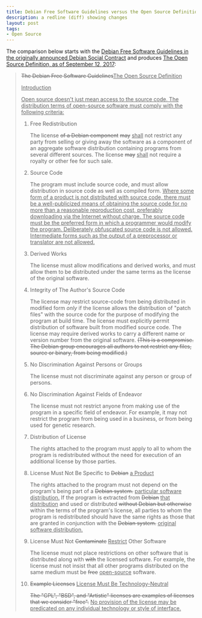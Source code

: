 ```yaml
---
title: Debian Free Software Guidelines versus the Open Source Definition
description: a redline (diff) showing changes
layout: post
tags:
- Open Source
---
```


The comparison below starts with the [Debian Free Software Guidelines in the originally announced Debian Social Contract](https://lists.debian.org/debian-announce/1997/msg00017.html) and produces [The Open Source Definition, as of September 12, 2017](https://opensource.org/osd):

<!--jump-->

> <del>The Debian Free Software Guidelines</del><ins>The Open Source Definition</ins>
>
> <ins>Introduction</ins>
>
> <ins>Open source doesn't just mean access to the source code. The distribution terms of open-source software must comply with the following criteria:</ins>
>
> 1.  Free Redistribution
>
>     The license <del>of a Debian component</del> <del>may</del> <ins>shall</ins> not restrict any party from selling or giving away the software as a component of an aggregate software distribution containing programs from several different sources. The license <del>may</del> <ins>shall</ins> not require a royalty or other fee for such sale.
>
> 2.  Source Code
>
>     The program must include source code, and must allow distribution in source code as well as compiled form. <ins>Where some form of a product is not distributed with source code, there must be a well-publicized means of obtaining the source code for no more than a reasonable reproduction cost, preferably downloading via the Internet without charge. The source code must be the preferred form in which a programmer would modify the program. Deliberately obfuscated source code is not allowed. Intermediate forms such as the output of a preprocessor or translator are not allowed.</ins>
>
> 3.  Derived Works
>
>     The license must allow modifications and derived works, and must allow them to be distributed under the same terms as the license of the original software.
>
> 4.  Integrity of The Author's Source Code
>
>     The license may restrict source-code from being distributed in modified form <em>only</em> if the license allows the distribution of "patch files" with the source code for the purpose of modifying the program at build time. The license must explicitly permit distribution of software built from modified source code. The license may require derived works to carry a different name or version number from the original software. <del>(This is a compromise. The Debian group encourages all authors to not restrict any files, source or binary, from being modified.)</del>
>
> 5.  No Discrimination Against Persons or Groups
>
>     The license must not discriminate against any person or group of persons.
>
> 6.  No Discrimination Against Fields of Endeavor
>
>     The license must not restrict anyone from making use of the program in a specific field of endeavor. For example, it may not restrict the program from being used in a business, or from being used for genetic research.
>
> 7.  Distribution of License
>
>     The rights attached to the program must apply to all to whom the program is redistributed without the need for execution of an additional license by those parties.
>
> 8.  License Must Not Be Specific to <del>Debian</del> <ins>a Product</ins>
>
>     The rights attached to the program must not depend on the program's being part of a <del>Debian system.</del> <ins>particular software distribution.</ins> If the program is extracted from <del>Debian</del> <ins>that distribution</ins> and used or distributed <del>without Debian but otherwise</del> within the terms of the program's license, all parties to whom the program is redistributed should have the same rights as those that are granted in conjunction with the <del>Debian system.</del> <ins>original software distribution.</ins>
>
> 9.  License Must Not <del>Contaminate</del> <ins>Restrict</ins> Other Software
>
>     The license must not place restrictions on other software that is distributed along with <del>with</del> the licensed software. For example, the license must not insist that all other programs distributed on the same medium must be <del>free</del> <ins>open-source</ins> software.
>
> 10. <del>Example Licenses</del> <ins>License Must Be Technology-Neutral</ins>
>
>     <del>The "GPL", "BSD", and "Artistic" licenses are examples of licenses that we consider "free".</del>
>     <ins>No provision of the license may be predicated on any individual technology or style of interface.</ins>
